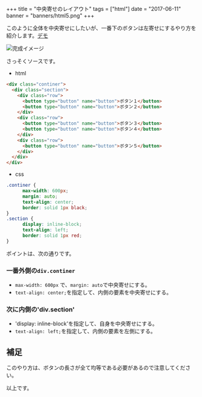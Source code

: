 +++
title = "中央寄せのレイアウト"
tags = ["html"]
date = "2017-06-11"
banner = "banners/html5.png"
+++

このように全体を中央寄せにしたいが、一番下のボタンは左寄せにするやり方を紹介します。[デモ](/html/layout-center-2-button.html)

![完成イメージ](/images/layout-center-2-button.png)


<!--more-->

さっそくソースです。

- html
```html
<div class="continer">
  <div class="section">
    <div class="row">
      <button type="button" name="button">ボタン１</button>
      <button type="button" name="button">ボタン２</button>
    </div>
    <div class="row">
      <button type="button" name="button">ボタン３</button>
      <button type="button" name="button">ボタン４</button>
    </div>
    <div class="row">
      <button type="button" name="button">ボタン５</button>
    </div>
  </div>
</div>
```

- css
```css
.continer {
      max-width: 600px;
      margin: auto;
      text-align: center;
      border: solid 1px black;
}
.section {
      display: inline-block;
      text-align: left;
      border: solid 1px red;
}
```

ポイントは、次の通りです。

### 一番外側の`div.continer`

- `max-width: 600px` で、`margin: auto`で中央寄せにする。
- `text-align: center;`を指定して、内側の要素を中央寄せにする。

### 次に内側の'div.section'

- 'display: inline-block'を指定して、自身を中央寄せにする。
- `text-align: left;`を指定して、内側の要素を左側にする。

## 補足

このやり方は、ボタンの長さが全て均等である必要があるので注意してください。

以上です。
